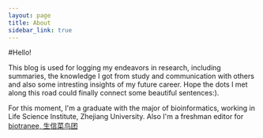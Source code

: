 ```yaml
---
layout: page
title: About
sidebar_link: true
---
```


#Hello!
<p class="message">
This blog is used for logging my endeavors in research, including summaries, the knowledge I got from study and communication with others and also some intresting insights of my future career. Hope the dots I met along this road could finally connect some beautiful sentences:).

For this moment, I'm a graduate with the major of bioinformatics, working in Life Science Institute, Zhejiang University. Also I'm a freshman editor for <a href="vip.biotrainee.com">biotranee, 生信菜鸟团</a>
</p>
